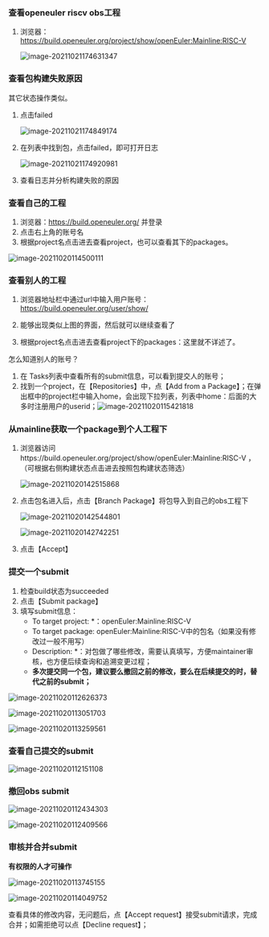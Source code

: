 









### 查看openeuler riscv obs工程

1. 浏览器：https://build.openeuler.org/project/show/openEuler:Mainline:RISC-V

   ![image-20211021174631347](images/image-20211021174631347.png)

   

### 查看包构建失败原因

其它状态操作类似。

1. 点击failed

   ![image-20211021174849174](images/image-20211021174849174.png)

2. 在列表中找到包，点击failed，即可打开日志

   ![image-20211021174920981](images/image-20211021174920981.png)

3. 查看日志并分析构建失败的原因

   

### 查看自己的工程

1. 浏览器：https://build.openeuler.org/  并登录
2. 点击右上角的账号名
3. 根据project名点击进去查看project，也可以查看其下的packages。

![image-20211020114500111](images/image-20211020114500111.png)



### 查看别人的工程

1. 浏览器地址栏中通过url中输入用户账号：https://build.openeuler.org/user/show/<obs-userid>

2. 能够出现类似上图的界面，然后就可以继续查看了

3. 根据project名点击进去查看project下的packages：这里就不详述了。

   

怎么知道别人的账号？

1. 在 Tasks列表中查看所有的submit信息，可以看到提交人的账号；
2. 找到一个project，在【Repositories】中，点【Add from a Package】；在弹出框中的project栏中输入home，会出现下拉列表，列表中home：后面的大多时注册用户的userid；![image-20211020115421818](images/image-20211020115421818.png)



### 从mainline获取一个package到个人工程下

1. 浏览器访问https://build.openeuler.org/project/show/openEuler:Mainline:RISC-V  ，（可根据右侧构建状态点击进去按照包构建状态筛选）

   ![image-20211020142515868](images/image-20211020142515868.png)

2. 点击包名进入后，点击【Branch Package】将包导入到自己的obs工程下

   ![image-20211020142544801](images/image-20211020142544801.png)

   ![image-20211020142742251](images/image-20211020142742251.png)

3. 点击【Accept】





### 提交一个submit

1. 检查build状态为succeeded
2. 点击【Submit package】
3. 填写submit信息：
   - To target project: *：openEuler:Mainline:RISC-V
   - To target package:   openEuler:Mainline:RISC-V中的包名（如果没有修改过一般不用写）
   - Description: *：对包做了哪些修改，需要认真填写，方便maintainer审核，也方便后续查询和追溯变更过程；
   - **多次提交同一个包，建议要么撤回之前的修改，要么在后续提交的时，替代之前的submit；**



![image-20211020112626373](images/image-20211020112626373.png)

![image-20211020113051703](images/image-20211020113051703.png)



![image-20211020113259561](images/image-20211020113259561.png)





### 查看自己提交的submit 

![image-20211020112151108](images/image-20211020112151108.png)





### 撤回obs submit

![image-20211020112434303](images/image-20211020112434303.png)

![image-20211020112409566](images/image-20211020112409566.png)





### 审核并合并submit

**有权限的人才可操作**

![image-20211020113745155](images/image-20211020113745155.png)

![image-20211020114049752](images/image-20211020114049752.png)



查看具体的修改内容，无问题后，点【Accept request】接受submit请求，完成合并；如需拒绝可以点【Decline request】；